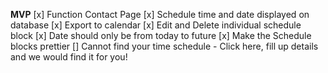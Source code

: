 **MVP**
[x] Function Contact Page
[x] Schedule time and date displayed on database
[x] Export to calendar
[x] Edit and Delete individual schedule block
[x] Date should only be from today to future
[x] Make the Schedule blocks prettier 
[] Cannot find your time schedule - Click here, fill up details and we would find it for you!

